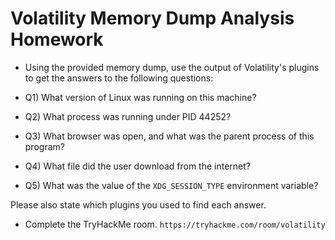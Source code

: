 # Volatility Memory Dump Analysis Homework

- Using the provided memory dump, use the output of Volatility's plugins to get the answers to the following questions:

- Q1) What version of Linux was running on this machine?
- Q2) What process was running under PID 44252?
- Q3) What browser was open, and what was the parent process of this program?
- Q4) What file did the user download from the internet?
- Q5) What was the value of the `XDG_SESSION_TYPE` environment variable?

Please also state which plugins you used to find each answer.

- Complete the TryHackMe room. ```https://tryhackme.com/room/volatility```
